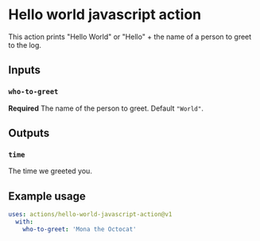 # Hello world javascript action

This action prints "Hello World" or "Hello" + the name of a person to greet to the log.

## Inputs

### `who-to-greet`

**Required** The name of the person to greet. Default `"World"`.

## Outputs

### `time`

The time we greeted you.

## Example usage

```yml
uses: actions/hello-world-javascript-action@v1
  with:
    who-to-greet: 'Mona the Octocat'
```
